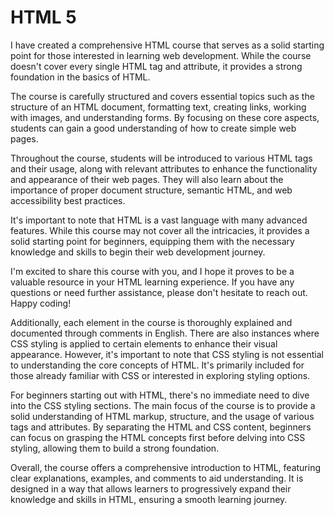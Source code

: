 # HTML 5
І have created a comprehensive HTML course that serves as a solid starting point for those interested in learning web development. While the course doesn't cover every single HTML tag and attribute, it provides a strong foundation in the basics of HTML.

The course is carefully structured and covers essential topics such as the structure of an HTML document, formatting text, creating links, working with images, and understanding forms. By focusing on these core aspects, students can gain a good understanding of how to create simple web pages.

Throughout the course, students will be introduced to various HTML tags and their usage, along with relevant attributes to enhance the functionality and appearance of their web pages. They will also learn about the importance of proper document structure, semantic HTML, and web accessibility best practices.

It's important to note that HTML is a vast language with many advanced features. While this course may not cover all the intricacies, it provides a solid starting point for beginners, equipping them with the necessary knowledge and skills to begin their web development journey.

I'm excited to share this course with you, and I hope it proves to be a valuable resource in your HTML learning experience. If you have any questions or need further assistance, please don't hesitate to reach out. Happy coding!

Additionally, each element in the course is thoroughly explained and documented through comments in English. There are also instances where CSS styling is applied to certain elements to enhance their visual appearance. However, it's important to note that CSS styling is not essential to understanding the core concepts of HTML. It's primarily included for those already familiar with CSS or interested in exploring styling options.

For beginners starting out with HTML, there's no immediate need to dive into the CSS styling sections. The main focus of the course is to provide a solid understanding of HTML markup, structure, and the usage of various tags and attributes. By separating the HTML and CSS content, beginners can focus on grasping the HTML concepts first before delving into CSS styling, allowing them to build a strong foundation.

Overall, the course offers a comprehensive introduction to HTML, featuring clear explanations, examples, and comments to aid understanding. It is designed in a way that allows learners to progressively expand their knowledge and skills in HTML, ensuring a smooth learning journey.
